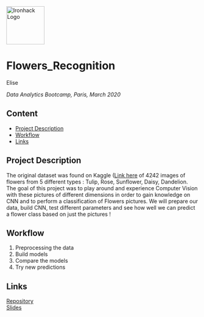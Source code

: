 <img src="https://bit.ly/2VnXWr2" alt="Ironhack Logo" width="100"/>

# Flowers_Recognition
Elise

*Data Analytics Bootcamp, Paris, March 2020*

## Content
- [Project Description](#project-description)
- [Workflow](#workflow)
- [Links](#links)

## Project Description
The original dataset was found on Kaggle ([Link here](https://www.kaggle.com/alxmamaev/flowers-recognition) of 4242 images of flowers from 5 different types : Tulip, Rose, Sunflower, Daisy, Dandelion. The goal of this project was to play around and experience Computer Vision with these pictures of different dimensions in order to gain knowledge on CNN and to perform a classification of Flowers pictures. We will prepare our data, build CNN, test different parameters and see how well we can predict a flower class based on just the pictures ! 


## Workflow
1. Preprocessing the data
2. Build models
3. Compare the models
4. Try new predictions

## Links

[Repository](https://github.com/esilesvn/0323_2020DATAPAR/Projects/Flowers_Recognition/)  
[Slides](https://docs.google.com/presentation/d/1yuIn8JVnwqrWZf6OzrNrT8deYCY_nn9k-94dcxS1Pa8/edit?usp=sharing)
